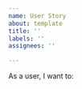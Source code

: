 ```yaml
---
name: User Story
about: template
title: ''
labels: ''
assignees: ''

---
```


As a user, I want to:
